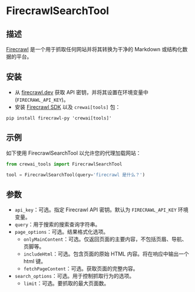 # FirecrawlSearchTool

## 描述

[Firecrawl](https://firecrawl.dev) 是一个用于抓取任何网站并将其转换为干净的 Markdown 或结构化数据的平台。

## 安装

- 从 [firecrawl.dev](https://firecrawl.dev) 获取 API 密钥，并将其设置在环境变量中 (`FIRECRAWL_API_KEY`)。
- 安装 [Firecrawl SDK](https://github.com/mendableai/firecrawl) 以及 `crewai[tools]` 包：

```
pip install firecrawl-py 'crewai[tools]'
```

## 示例

如下使用 FirecrawlSearchTool 以允许您的代理加载网站：

```python
from crewai_tools import FirecrawlSearchTool

tool = FirecrawlSearchTool(query='firecrawl 是什么？')
```

## 参数

- `api_key`：可选。指定 Firecrawl API 密钥。默认为 `FIRECRAWL_API_KEY` 环境变量。
- `query`：用于搜索的搜索查询字符串。
- `page_options`：可选。结果格式化选项。
  - `onlyMainContent`：可选。仅返回页面的主要内容，不包括页眉、导航、页脚等。
  - `includeHtml`：可选。包含页面的原始 HTML 内容。将在响应中输出一个 html 键。
  - `fetchPageContent`：可选。获取页面的完整内容。
- `search_options`：可选。用于控制抓取行为的选项。
  - `limit`：可选。要抓取的最大页面数。
